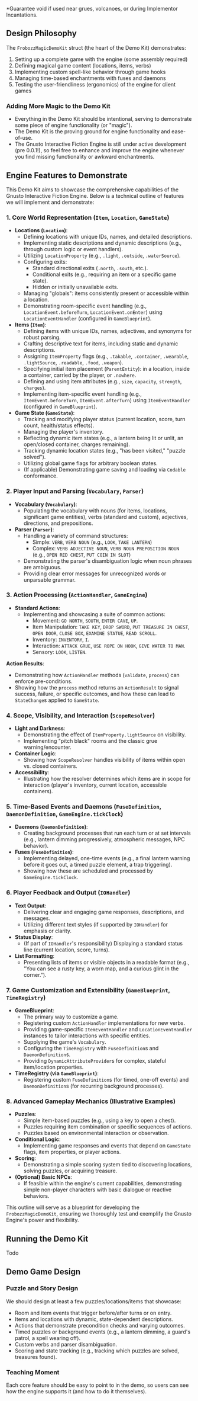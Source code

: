 \*Guarantee void if used near grues, volcanoes, or during Implementor Incantations.

## Design Philosophy

The `FrobozzMagicDemoKit` struct (the heart of the Demo Kit) demonstrates:

1.  Setting up a complete game with the engine (some assembly required)
2.  Defining magical game content (locations, items, verbs)
3.  Implementing custom spell-like behavior through game hooks
4.  Managing time-based enchantments with fuses and daemons
5.  Testing the user-friendliness (ergonomics) of the engine for client games

### Adding More Magic to the Demo Kit

- Everything in the Demo Kit should be intentional, serving to demonstrate some piece of engine functionality (or "magic").
- The Demo Kit is the proving ground for engine functionality and ease-of-use.
- The Gnusto Interactive Fiction Engine is still under active development (pre 0.0.1!), so feel free to enhance and improve the engine whenever you find missing functionality or awkward enchantments.

## Engine Features to Demonstrate

This Demo Kit aims to showcase the comprehensive capabilities of the Gnusto Interactive Fiction Engine. Below is a technical outline of features we will implement and demonstrate:

### 1. Core World Representation (`Item`, `Location`, `GameState`)

- **Locations (`Location`)**:
  - Defining locations with unique IDs, names, and detailed descriptions.
  - Implementing static descriptions and dynamic descriptions (e.g., through custom logic or event handlers).
  - Utilizing `LocationProperty` (e.g., `.light`, `.outside`, `.waterSource`).
  - Configuring exits:
    - Standard directional exits (`.north`, `.south`, etc.).
    - Conditional exits (e.g., requiring an item or a specific game state).
    - Hidden or initially unavailable exits.
  - Managing "globals": items consistently present or accessible within a location.
  - Demonstrating room-specific event handling (e.g., `LocationEvent.beforeTurn`, `LocationEvent.onEnter`) using `LocationEventHandler` (configured in `GameBlueprint`).
- **Items (`Item`)**:
  - Defining items with unique IDs, names, adjectives, and synonyms for robust parsing.
  - Crafting descriptive text for items, including static and dynamic descriptions.
  - Assigning `ItemProperty` flags (e.g., `.takable`, `.container`, `.wearable`, `.lightSource`, `.readable`, `.food`, `.weapon`).
  - Specifying initial item placement (`ParentEntity`): in a location, inside a container, carried by the player, or `.nowhere`.
  - Defining and using item attributes (e.g., `size`, `capacity`, `strength`, `charges`).
  - Implementing item-specific event handling (e.g., `ItemEvent.beforeTurn`, `ItemEvent.afterTurn`) using `ItemEventHandler` (configured in `GameBlueprint`).
- **Game State (`GameState`)**:
  - Tracking and modifying player status (current location, score, turn count, health/status effects).
  - Managing the player's inventory.
  - Reflecting dynamic item states (e.g., a lantern being lit or unlit, an open/closed container, charges remaining).
  - Tracking dynamic location states (e.g., "has been visited," "puzzle solved").
  - Utilizing global game flags for arbitrary boolean states.
  - (If applicable) Demonstrating game saving and loading via `Codable` conformance.

### 2. Player Input and Parsing (`Vocabulary`, `Parser`)

- **Vocabulary (`Vocabulary`)**:
  - Populating the vocabulary with nouns (for items, locations, significant game entities), verbs (standard and custom), adjectives, directions, and prepositions.
- **Parser (`Parser`)**:
  - Handling a variety of command structures:
    - Simple: `VERB`, `VERB NOUN` (e.g., `LOOK`, `TAKE LANTERN`)
    - Complex: `VERB ADJECTIVE NOUN`, `VERB NOUN PREPOSITION NOUN` (e.g., `OPEN RED CHEST`, `PUT COIN IN SLOT`)
  - Demonstrating the parser's disambiguation logic when noun phrases are ambiguous.
  - Providing clear error messages for unrecognized words or unparsable grammar.

### 3. Action Processing (`ActionHandler`, `GameEngine`)

- **Standard Actions**:
  - Implementing and showcasing a suite of common actions:
    - Movement: `GO NORTH`, `SOUTH`, `ENTER CAVE`, `UP`.
    - Item Manipulation: `TAKE KEY`, `DROP SWORD`, `PUT TREASURE IN CHEST`, `OPEN DOOR`, `CLOSE BOX`, `EXAMINE STATUE`, `READ SCROLL`.
    - Inventory: `INVENTORY`, `I`.
    - Interaction: `ATTACK GRUE`, `USE ROPE ON HOOK`, `GIVE WATER TO MAN`.
    - Sensory: `LOOK`, `LISTEN`.

**Action Results**:

- Demonstrating how `ActionHandler` methods (`validate`, `process`) can enforce pre-conditions.
- Showing how the `process` method returns an `ActionResult` to signal success, failure, or specific outcomes, and how these can lead to `StateChange`s applied to `GameState`.

### 4. Scope, Visibility, and Interaction (`ScopeResolver`)

- **Light and Darkness**:
  - Demonstrating the effect of `ItemProperty.lightSource` on visibility.
  - Implementing "pitch black" rooms and the classic grue warning/encounter.
- **Container Logic**:
  - Showing how `ScopeResolver` handles visibility of items within open vs. closed containers.
- **Accessibility**:
  - Illustrating how the resolver determines which items are in scope for interaction (player's inventory, current location, accessible containers).

### 5. Time-Based Events and Daemons (`FuseDefinition`, `DaemonDefinition`, `GameEngine.tickClock`)

- **Daemons (`DaemonDefinition`)**:
  - Creating background processes that run each turn or at set intervals (e.g., lantern dimming progressively, atmospheric messages, NPC behavior).
- **Fuses (`FuseDefinition`)**:
  - Implementing delayed, one-time events (e.g., a final lantern warning before it goes out, a timed puzzle element, a trap triggering).
  - Showing how these are scheduled and processed by `GameEngine.tickClock`.

### 6. Player Feedback and Output (`IOHandler`)

- **Text Output**:
  - Delivering clear and engaging game responses, descriptions, and messages.
  - Utilizing different text styles (if supported by `IOHandler`) for emphasis or clarity.
- **Status Display**:
  - (If part of `IOHandler`'s responsibility) Displaying a standard status line (current location, score, turns).
- **List Formatting**:
  - Presenting lists of items or visible objects in a readable format (e.g., "You can see a rusty key, a worn map, and a curious glint in the corner.").

### 7. Game Customization and Extensibility (`GameBlueprint`, `TimeRegistry`)

- **GameBlueprint**:
  - The primary way to customize a game.
  - Registering custom `ActionHandler` implementations for new verbs.
  - Providing game-specific `ItemEventHandler` and `LocationEventHandler` instances to tailor interactions with specific entities.
  - Supplying the game's `Vocabulary`.
  - Configuring the `TimeRegistry` with `FuseDefinition`s and `DaemonDefinition`s.
  - Providing `DynamicAttributeProvider`s for complex, stateful item/location properties.
- **TimeRegistry (via `GameBlueprint`)**:
  - Registering custom `FuseDefinition`s (for timed, one-off events) and `DaemonDefinition`s (for recurring background processes).

### 8. Advanced Gameplay Mechanics (Illustrative Examples)

- **Puzzles**:
  - Simple item-based puzzles (e.g., using a key to open a chest).
  - Puzzles requiring item combination or specific sequences of actions.
  - Puzzles based on environmental interaction or observation.
- **Conditional Logic**:
  - Implementing game responses and events that depend on `GameState` flags, item properties, or player actions.
- **Scoring**:
  - Demonstrating a simple scoring system tied to discovering locations, solving puzzles, or acquiring treasure.
- **(Optional) Basic NPCs**:
  - If feasible within the engine's current capabilities, demonstrating simple non-player characters with basic dialogue or reactive behaviors.

This outline will serve as a blueprint for developing the `FrobozzMagicDemoKit`, ensuring we thoroughly test and exemplify the Gnusto Engine's power and flexibility.

## Running the Demo Kit

Todo

## Demo Game Design

### Puzzle and Story Design

We should design at least a few puzzles/locations/items that showcase:

- Room and item events that trigger before/after turns or on entry.
- Items and locations with dynamic, state-dependent descriptions.
- Actions that demonstrate precondition checks and varying outcomes.
- Timed puzzles or background events (e.g., a lantern dimming, a guard's patrol, a spell wearing off).
- Custom verbs and parser disambiguation.
- Scoring and state tracking (e.g., tracking which puzzles are solved, treasures found).

### Teaching Moment

Each core feature should be easy to point to in the demo, so users can see how the engine supports it (and how to do it themselves).
